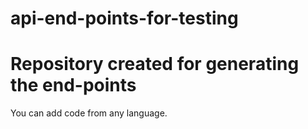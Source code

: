 # api-end-points-for-testing

# Repository created for generating the end-points
You can add code from any language.
